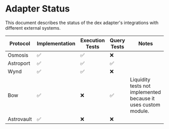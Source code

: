 # Adapter Status

This document describes the status of the dex adapter's integrations with different external systems.

| Protocol | Implementation | Execution Tests | Query Tests | Notes |
| --- | --- | --- | --- | --- |
| Osmosis | ✅ | ✅ | ❌ | |
| Astroport | ✅ | ✅ | ✅ | |
| Wynd | ✅ | ✅ | ❌ | |
| Bow | ✅ | ❌ | ✅ | Liquidity tests not implemented because it uses custom module. |
| Astrovault | ✅ | ❌ | ❌ | |
